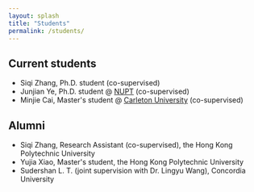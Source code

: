 ```yaml
---
layout: splash
title: "Students"
permalink: /students/
---
```


## Current students

- Siqi Zhang, Ph.D. student (co-supervised)
- Junjian Ye, Ph.D. student @ [NUPT](https://www.njupt.edu.cn/) (co-supervised)
- Minjie Cai, Master's student @ [Carleton University](https://carleton.ca/) (co-supervised)

## Alumni

- Siqi Zhang, Research Assistant (co-supervised), the Hong Kong Polytechnic University
- Yujia Xiao, Master's student, the Hong Kong Polytechnic University
- Sudershan L. T. (joint supervision with Dr. Lingyu Wang), Concordia University
